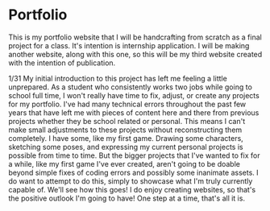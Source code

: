 # Portfolio
This is my portfolio website that I will be handcrafting from scratch as a final project for a class. It's intention is internship application. I will be making another website, along with this one, so this will be my third website created with the intention of publication.

1/31
My initial introduction to this project has left me feeling a little unprepared. As a student who consistently works two jobs while going to school full time, I won't really have time to fix, adjust, or create any projects for my portfolio. I've had many technical errors throughout the past few years that have left me with pieces of content here and there from previous projects whether they be school related or personal. This means I can't make small adjustments to these projects without reconstructing them completely. I have some, like my first game. Drawing some characters, sketching some poses, and expressing my current personal projects is possible from time to time. But the bigger projects that I've wanted to fix for a while, like my first game I've ever created, aren't going to be doable beyond simple fixes of coding errors and possibly some inanimate assets. I do want to attempt to do this, simply to showcase what I'm truly currently capable of. We'll see how this goes! I do enjoy creating websites, so that's the positive outlook I'm going to have! One step at a time, that's all it is.
